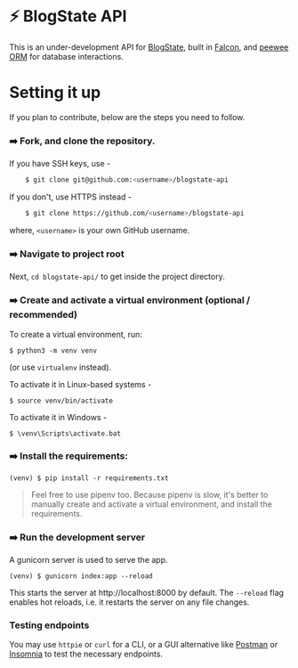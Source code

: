 # :zap: BlogState API
This is an under-development API for [BlogState](https://blogstate.pythonanywhere.com), built in [Falcon](https://falconframework.org), and [peewee ORM](http://docs.peewee-orm.com) for database interactions.

# Setting it up

If you plan to contribute, below are the steps you need to follow.

### :arrow_right: Fork, and clone the repository.

If you have SSH keys, use -
```sh
    $ git clone git@github.com:<username>/blogstate-api
```
If you don't, use HTTPS instead -
```sh
    $ git clone https://github.com/<username>/blogstate-api
```
where, `<username>` is your own GitHub username.

### :arrow_right: Navigate to project root
Next, `cd blogstate-api/` to get inside the project directory.

### :arrow_right: Create and activate a virtual environment (optional / recommended)

To create a virtual environment, run:

    $ python3 -m venv venv
(or use `virtualenv` instead).

To activate it in Linux-based systems -

    $ source venv/bin/activate

To activate it in Windows -

    $ \venv\Scripts\activate.bat

### :arrow_right: Install the requirements:

    (venv) $ pip install -r requirements.txt

> Feel free to use pipenv too. Because pipenv is slow, it's better to manually create and activate a virtual environment, and install the requirements.

### :arrow_right: Run the development server

A gunicorn server is used to serve the app.

    (venv) $ gunicorn index:app --reload

This starts the server at http://localhost:8000 by default. The `--reload` flag enables hot reloads, i.e. it restarts the server on any file changes.

### Testing endpoints

You may use `httpie` or `curl` for a CLI, or  a GUI alternative like [Postman](https://www.getpostman.com/downloads/) or [Insomnia](https://insomnia.rest) to test the necessary endpoints.
